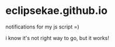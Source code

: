 # eclipsekae.github.io
notifications for my js script =)

i know it's not right way to go, but it works!
